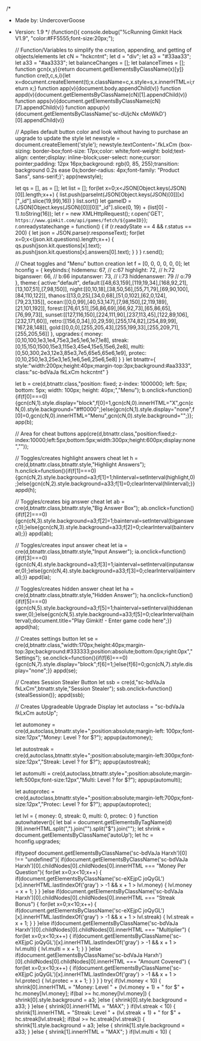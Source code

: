 
/*
* Made by: UndercoverGoose
* Version: 1.9
*/
(function(){
  console.debug("%cRunning Gimkit Hack V1.9", "color:#FF5555;font-size:20px;");
  
  // Function/Variables to simplify the creation, appending, and getting of objects/elements
  let cN = "hckcntnt";
  let d = "div";
  let a3 = "#33aa33";
  let a33 = "#aa3333";
  let balanceChanges = [];
  let balanceTimes = [];
  function gcn(x,y){return document.getElementsByClassName(x)[y]}
  function cre(t,c,s,i){let x=document.createElement(t);x.className=c,x.style=s,x.innerHTML=i;return x;}
  function app(v){document.body.appendChild(v)}
  function appd(v){document.getElementsByClassName(cN)[1].appendChild(v)}
  function apps(v){document.getElementsByClassName(cN)[7].appendChild(v)}
  function appup(v){document.getElementsByClassName('sc-dUjcNx cMoWkD')[0].appendChild(v)}

  // Applies default button color and look without having to purchase an upgrade to update the style
  let newstyle = document.createElement('style');
  newstyle.textContent='.fkLxCm {box-sizing: border-box;font-size: 17px;color: white;font-weight: bold;text-align: center;display: inline-block;user-select: none;cursor: pointer;padding: 12px 16px;background: rgb(0, 85, 255);transition: background 0.2s ease 0s;border-radius: 4px;font-family: "Product Sans", sans-serif;}';
  app(newstyle);
  
  let qs = [],
      as = [];
  let list = [];
  for(let x=0;x<JSON[Object.keys(JSON)[0]].length;x++) {
    list.push(parseInt(JSON[Object.keys(JSON)[0]][x]["_id"].slice(19,99),16))
  }
  list.sort()
  let gameID = (JSON[Object.keys(JSON)[0]][0]["_id"].slice(0, 19) + (list[0] - 1).toString(16));
  let r = new XMLHttpRequest();
  r.open('GET', `https://www.gimkit.com/api/games/fetch/${gameID}`);
  r.onreadystatechange = function() { 
    if (r.readyState == 4 && r.status == 200) {
      let json = JSON.parse(r.responseText);
      for(let x=0;x<(json.kit.questions).length;x++) {
        qs.push(json.kit.questions[x].text);
        as.push(json.kit.questions[x].answers[0].text);
      }
    }
  }
  r.send();
  
  
  // Cheat toggles and "Menu" button creation
  let f = [0, 0, 0, 0, 0, 0];
  let hconfig = {
    keybinds:{
      hidemenu: 67, // c:67
      highlight: 72, // h:72
      biganswer: 66, // b:66
      inputanswer: 73, // i:73
      hiddenanswer: 79 // o:79
    },
    theme:{
      active:"default",
      default:[[48,63,159],[119,19,34],[168,92,21],[13,107,51],[7,98,150]],
      night:[[0,10,18],[38,50,56],[55,71,79],[69,90,100],[84,110,122]],
      thanos:[[13,0,25],[34,0,68],[51,0,102],[62,0,124],[79,23,135]],
      ocean:[[0,0,99],[40,53,147],[7,98,150],[2,119,189],[21,101,192]],
      forest:[[76,61,51],[56,86,69],[66,92,73],[65,86,65],[76,99,73]],
      sunset:[[127,116,150],[224,111,90],[237,113,45],[122,89,106],[232,171,60]],
      retro:[[156,0,34],[0,29,59],[255,174,82],[254,89,99],[167,28,148]],
      gold:[[0,0,0],[255,205,43],[255,199,33],[255,209,71],[255,205,56]]
    },
    upgrades:{
      money:[0,10,100,1e3,1e4,75e3,3e5,1e6,1e7,1e8],
      streak:[0,15,150,1500,15e3,115e3,45e4,15e5,15e6,2e8],
      multi:[0,50,300,2e3,12e3,85e3,7e5,65e5,65e6,1e9],
      protec:[0,10,250,1e3,25e3,1e5,1e6,5e6,25e6,5e8]
    }
  }
  let btnattr={
    style:"width:200px;height:40px;margin-top:3px;background:#aa3333",
    class:"sc-bdVaJa fkLxCm hckcntnt"
  }

  let b = cre(d,btnattr.class,"position: fixed; z-index: 1000000; left: 5px; bottom: 5px; width: 100px; height: 40px;","Menu");
  b.onclick=function(){if(f[0]===0){gcn(cN,1).style.display="block",f[0]=1,gcn(cN,0).innerHTML="X",gcn(cN,0).style.background="#ff0000";}else{gcn(cN,1).style.display="none",f[0]=0,gcn(cN,0).innerHTML="Menu",gcn(cN,0).style.background="";}};
  app(b);

  // Area for cheat buttons
  app(cre(d,btnattr.class,"position:fixed;z-index:10000;left:5px;bottom:5px;width:300px;height:600px;display:none",""));

  // Toggles/creates highlight answers cheat
  let h = cre(d,btnattr.class,btnattr.style,"Highlight Answers");
  h.onclick=function(){if(f[1]===0){gcn(cN,2).style.background=a3;f[1]=1;hlinterval=setInterval(highlight,0);}else{gcn(cN,2).style.background=a33;f[1]=0;clearInterval(hlinterval);}}
  appd(h);

  // Toggles/creates big answer cheat
  let ab = cre(d,btnattr.class,btnattr.style,"Big Answer Box");
  ab.onclick=function(){if(f[2]===0){gcn(cN,3).style.background=a3;f[2]=1;bainterval=setInterval(biganswer,0);}else{gcn(cN,3).style.background=a33;f[2]=0;clearInterval(bainterval);}}
  appd(ab);

  // Toggles/creates input answer cheat
  let ia = cre(d,btnattr.class,btnattr.style,"Input Answer");
  ia.onclick=function(){if(f[3]===0){gcn(cN,4).style.background=a3;f[3]=1;iainterval=setInterval(inputanswer,0);}else{gcn(cN,4).style.background=a33;f[3]=0;clearInterval(iainterval);}}
  appd(ia);

  // Toggles/creates hidden answer cheat
  let ha = cre(d,btnattr.class,btnattr.style,"Hidden Answer");
  ha.onclick=function(){if(f[5]===0){gcn(cN,5).style.background=a3;f[5]=1;hainterval=setInterval(hiddenanswer,0);}else{gcn(cN,5).style.background=a33;f[5]=0;clearInterval(hainterval);document.title="Play Gimkit! - Enter game code here";}}
  appd(ha);

  // Creates settings button
  let se = cre(d,btnattr.class,"width:170px;height:40px;margin-top:3px;background:#333333;position:absolute;bottom:0px;right:0px","Settings");
  se.onclick=function(){if(f[6]===0){gcn(cN,7).style.display="block";f[6]=1;}else{f[6]=0;gcn(cN,7).style.display="none";}}
  appd(se);

  // Creates Session Stealer Button
  let ssb = cre(d,"sc-bdVaJa fkLxCm",btnattr.style,"Session Stealer");
  ssb.onclick=function(){stealSession()};
  appd(ssb);

  // Creates Upgradeable Upgrade Display
  let autoclass = "sc-bdVaJa fkLxCm autoUp";

  let automoney = cre(d,autoclass,btnattr.style+";position:absolute;margin-left: 100px;font-size:12px","Money: Level ? for $?");
  appup(automoney);

  let autostreak = cre(d,autoclass,btnattr.style+";position:absolute;margin-left:300px;font-size:12px","Streak: Level ? for $?");
  appup(autostreak);

  let automulti = cre(d,autoclass,btnattr.style+";position:absolute;margin-left:500px;font-size:12px","Multi: Level ? for $?");
  appup(automulti);

  let autoprotec = cre(d,autoclass,btnattr.style+";position:absolute;margin-left:700px;font-size:12px","Protec: Level ? for $?");
  appup(autoprotec);
  
  let lvl = {
      money: 0,
      streak: 0,
      multi: 0,
      protec: 0
    }
  function autowhatever(){
    let bal = document.getElementsByTagName(d)[9].innerHTML.split(",").join("").split("$").join("");
    let shrink = document.getElementsByClassName('autoUp');
    let hc = hconfig.upgrades;

    if(typeof document.getElementsByClassName('sc-bdVaJa Harxh')[0] !== "undefined"){
      if(document.getElementsByClassName('sc-bdVaJa Harxh')[0].childNodes[0].childNodes[0].innerHTML === "Money Per Question"){
        for(let x=0;x<10;x++) {
          if(document.getElementsByClassName('sc-eXEjpC joQyGL')[x].innerHTML.lastIndexOf('gray') > -1 && x + 1 > lvl.money) {
            lvl.money = x + 1;
          }
        }
      }else if(document.getElementsByClassName('sc-bdVaJa Harxh')[0].childNodes[0].childNodes[0].innerHTML === "Streak Bonus") {
        for(let x=0;x<10;x++) {
          if(document.getElementsByClassName('sc-eXEjpC joQyGL')[x].innerHTML.lastIndexOf('gray') > -1 && x + 1 > lvl.streak) {
            lvl.streak = x + 1;
          }
        }
      }else if(document.getElementsByClassName('sc-bdVaJa Harxh')[0].childNodes[0].childNodes[0].innerHTML === "Multiplier") {
        for(let x=0;x<10;x++) {
          if(document.getElementsByClassName('sc-eXEjpC joQyGL')[x].innerHTML.lastIndexOf('gray') > -1 && x + 1 > lvl.multi) {
            lvl.multi = x + 1;
          }
        }
      }else if(document.getElementsByClassName('sc-bdVaJa Harxh')[0].childNodes[0].childNodes[0].innerHTML === "Amount Covered") {
        for(let x=0;x<10;x++) {
          if(document.getElementsByClassName('sc-eXEjpC joQyGL')[x].innerHTML.lastIndexOf('gray') > -1 && x + 1 > lvl.protec) {
            lvl.protec = x + 1;
          }
        }
      }
    }
    try{
      if(lvl.money < 10) {
        shrink[0].innerHTML = "Money: Level " + (lvl.money + 1) + " for $" + hc.money[lvl.money];
        if(bal >= hc.money[lvl.money]) {
          shrink[0].style.background = a3;
        }else {
          shrink[0].style.background = a33;
        }
      }else {
        shrink[0].innerHTML = "MAX";
      }
      if(lvl.streak < 10) {
        shrink[1].innerHTML = "Streak: Level " + (lvl.streak + 1) + " for $" + hc.streak[lvl.streak];
        if(bal >= hc.streak[lvl.streak]) {
          shrink[1].style.background = a3;
        }else {
          shrink[1].style.background = a33;
        }
      }else {
        shrink[1].innerHTML = "MAX";
      }
      if(lvl.multi < 10) {
